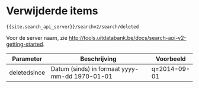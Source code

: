 ---
---

# Verwijderde items

```
{{site.search_api_server}}/searchv2/search/deleted
```

Voor de server naam, zie http://tools.uitdatabank.be/docs/search-api-v2-getting-started.

| Parameter | Beschrijving	| Voorbeeld |
|--|--|--|
|deletedsince |	Datum (sinds) in formaat yyyy-mm-dd	1970-01-01 |	q=2014-09-01 |
